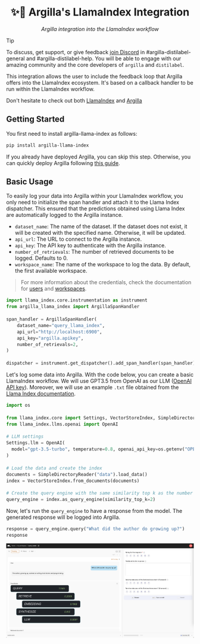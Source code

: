 <div align="center">
  <h1>✨🦙 Argilla's LlamaIndex Integration</h1>
  <p><em> Argilla integration into the LlamaIndex workflow</em></p>
</div>

> [!TIP]
> To discuss, get support, or give feedback [join Discord](http://hf.co/join/discord) in #argilla-distilabel-general and #argilla-distilabel-help. You will be able to engage with our amazing community and the core developers of `argilla` and `distilabel`.

This integration allows the user to include the feedback loop that Argilla offers into the LlamaIndex ecosystem. It's based on a callback handler to be run within the LlamaIndex workflow.

Don't hesitate to check out both [LlamaIndex](https://github.com/run-llama/llama_index) and [Argilla](https://github.com/argilla-io/argilla)

## Getting Started

You first need to install argilla-llama-index as follows:

```bash
pip install argilla-llama-index
```

If you already have deployed Argilla, you can skip this step. Otherwise, you can quickly deploy Argilla following [this guide](https://docs.argilla.io/latest/getting_started/quickstart/).

## Basic Usage

To easily log your data into Argilla within your LlamaIndex workflow, you only need to initialize the span handler and attach it to the Llama Index dispatcher. This ensured that the predictions obtained using Llama Index are automatically logged to the Argilla instance.

- `dataset_name`: The name of the dataset. If the dataset does not exist, it will be created with the specified name. Otherwise, it will be updated.
- `api_url`: The URL to connect to the Argilla instance.
- `api_key`: The API key to authenticate with the Argilla instance.
- `number_of_retrievals`: The number of retrieved documents to be logged. Defaults to 0.
- `workspace_name`: The name of the workspace to log the data. By default, the first available workspace.

> For more information about the credentials, check the documentation for [users](https://docs.argilla.io/latest/how_to_guides/user/) and [workspaces](https://docs.argilla.io/latest/how_to_guides/workspace/).

```python
import llama_index.core.instrumentation as instrument
from argilla_llama_index import ArgillaSpanHandler

span_handler = ArgillaSpanHandler(
    dataset_name="query_llama_index",
    api_url="http://localhost:6900",
    api_key="argilla.apikey",
    number_of_retrievals=2,
)

dispatcher = instrument.get_dispatcher().add_span_handler(span_handler)
```

Let's log some data into Argilla. With the code below, you can create a basic LlamaIndex workflow. We will use GPT3.5 from OpenAI as our LLM ([OpenAI API key](https://openai.com/blog/openai-api)). Moreover, we will use an example `.txt` file obtained from the [Llama Index documentation](https://docs.llamaindex.ai/en/stable/getting_started/starter_example.html).

```python
import os 

from llama_index.core import Settings, VectorStoreIndex, SimpleDirectoryReader
from llama_index.llms.openai import OpenAI

# LLM settings
Settings.llm = OpenAI(
  model="gpt-3.5-turbo", temperature=0.8, openai_api_key=os.getenv("OPENAI_API_KEY")
)

# Load the data and create the index
documents = SimpleDirectoryReader("data").load_data()
index = VectorStoreIndex.from_documents(documents)

# Create the query engine with the same similarity top k as the number of retrievals
query_engine = index.as_query_engine(similarity_top_k=2)
```

Now, let's run the `query_engine` to have a response from the model. The generated response will be logged into Argilla.

```python
response = query_engine.query("What did the author do growing up?")
response
```

![Argilla UI](/docs/assets/UI-screenshot.png)
